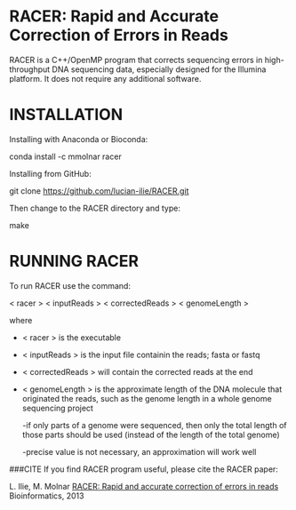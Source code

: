# RACER: Rapid and Accurate Correction of Errors in Reads

RACER is a C++/OpenMP program that corrects sequencing errors in high-throughput DNA sequencing data, especially designed for the Illumina platform. It does not require any additional software. 

INSTALLATION
=============================================================================

Installing with Anaconda or Bioconda:

  conda install -c mmolnar racer
  
Installing from GitHub:

  git clone https://github.com/lucian-ilie/RACER.git

Then change to the RACER directory and type:

  make

RUNNING RACER
=============================================================================

To run RACER use the command: 

  < racer > < inputReads > < correctedReads > < genomeLength > 

where 

- < racer > is the executable

- < inputReads > is the input file containin the reads; fasta or fastq

- < correctedReads > will contain the corrected reads at the end

- < genomeLength > is the approximate length of the DNA molecule that originated the reads, such as the genome length in a whole genome sequencing project 

  -if only parts of a genome were sequenced, then only the total length of those parts should be used (instead of the length of the total genome)
  
  -precise value is not necessary, an approximation will work well

###CITE
If you find RACER program useful, please cite the RACER paper:

L. Ilie, M. Molnar [RACER: Rapid and accurate correction of errors in reads](http://bioinformatics.oxfordjournals.org/content/29/19/2490) Bioinformatics, 2013
